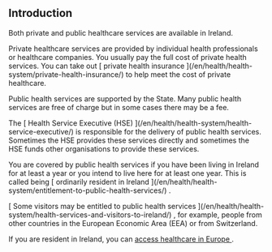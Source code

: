 ##  Introduction

Both private and public healthcare services are available in Ireland.

Private healthcare services are provided by individual health professionals or
healthcare companies. You usually pay the full cost of private health
services. You can take out [ private health insurance ](/en/health/health-
system/private-health-insurance/) to help meet the cost of private healthcare.

Public health services are supported by the State. Many public health services
are free of charge but in some cases there may be a fee.

The [ Health Service Executive (HSE) ](/en/health/health-system/health-
service-executive/) is responsible for the delivery of public health services.
Sometimes the HSE provides these services directly and sometimes the HSE funds
other organisations to provide these services.

You are covered by public health services if you have been living in Ireland
for at least a year or you intend to live here for at least one year. This is
called being [ ordinarily resident in Ireland ](/en/health/health-
system/entitlement-to-public-health-services/) .

[ Some visitors may be entitled to public health services ](/en/health/health-
system/health-services-and-visitors-to-ireland/) , for example, people from
other countries in the European Economic Area (EEA) or from Switzerland.

If you are resident in Ireland, you can [ access healthcare in Europe
](/en/health/eu-healthcare/travelling-for-healthcare/) .
